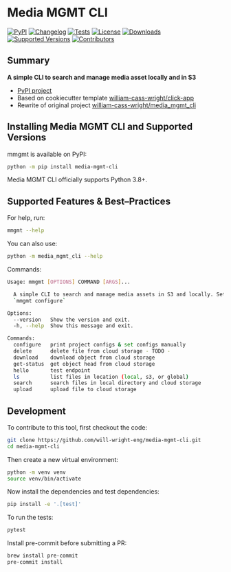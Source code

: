 # Media MGMT CLI

[![PyPI](https://img.shields.io/pypi/v/media-mgmt-cli.svg)](https://pypi.org/project/media-mgmt-cli/)
[![Changelog](https://img.shields.io/github/v/release/william-cass-wright/media-mgmt-cli?include_prereleases&label=changelog)](https://github.com/william-cass-wright/media-mgmt-cli/releases)
[![Tests](https://github.com/william-cass-wright/media-mgmt-cli/workflows/Test/badge.svg)](https://github.com/william-cass-wright/media-mgmt-cli/actions?query=workflow%3ATest)
[![License](https://img.shields.io/badge/license-Apache%202.0-blue.svg)](https://github.com/william-cass-wright/media-mgmt-cli/blob/master/LICENSE)
[![Downloads](https://static.pepy.tech/badge/media-mgmt-cli/month)](https://pepy.tech/project/media-mgmt-cli)
[![Supported Versions](https://img.shields.io/pypi/pyversions/media-mgmt-cli.svg)](https://pypi.org/project/media-mgmt-cli)
[![Contributors](https://img.shields.io/github/contributors/psf/media-mgmt-cli.svg)](https://github.com/psf/media-mgmt-cli/graphs/contributors)

## Summary

**A simple CLI to search and manage media asset locally and in S3**

- [PyPI project](https://pypi.org/project/media-mgmt-cli)
- Based on cookiecutter template [william-cass-wright/click-app](https://github.com/william-cass-wright/click-app)
- Rewrite of original project [william-cass-wright/media_mgmt_cli](https://github.com/william-cass-wright/media_mgmt_cli)

## Installing Media MGMT CLI and Supported Versions

mmgmt is available on PyPI:

```bash
python -m pip install media-mgmt-cli
```

Media MGMT CLI officially supports Python 3.8+.

## Supported Features & Best–Practices

For help, run:

```bash
mmgmt --help
```

You can also use:

```bash
python -m media_mgmt_cli --help
```

Commands:

```bash
Usage: mmgmt [OPTIONS] COMMAND [ARGS]...

  A simple CLI to search and manage media assets in S3 and locally. Setup with
  `mmgmt configure`

Options:
  --version   Show the version and exit.
  -h, --help  Show this message and exit.

Commands:
  configure   print project configs & set configs manually
  delete      delete file from cloud storage - TODO -
  download    download object from cloud storage
  get-status  get object head from cloud storage
  hello       test endpoint
  ls          list files in location (local, s3, or global)
  search      search files in local directory and cloud storage
  upload      upload file to cloud storage
```

## Development

To contribute to this tool, first checkout the code:

```bash
git clone https://github.com/will-wright-eng/media-mgmt-cli.git
cd media-mgmt-cli
```

Then create a new virtual environment:

```bash
python -m venv venv
source venv/bin/activate
```

Now install the dependencies and test dependencies:

```bash
pip install -e '.[test]'
```

To run the tests:

```bash
pytest
```

Install pre-commit before submitting a PR:

```bash
brew install pre-commit
pre-commit install
```
